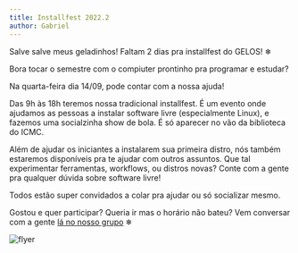 ```yaml
---
title: Installfest 2022.2
author: Gabriel
---
```


Salve salve meus geladinhos! Faltam 2 dias pra installfest do GELOS! ❄


Bora tocar o semestre com o compiuter prontinho pra programar e estudar?

Na quarta-feira dia 14/09, pode contar com a nossa ajuda!

Das 9h às 18h teremos nossa tradicional installfest. É um evento onde ajudamos
as pessoas a instalar software livre (especialmente Linux), e fazemos uma
socialzinha show de bola. É só aparecer no vão da biblioteca do ICMC.

Além de ajudar os iniciantes a instalarem sua primeira distro, nós também
estaremos disponíveis pra te ajudar com outros assuntos. Que tal experimentar
ferramentas, workflows, ou distros novas? Conte com a gente pra qualquer dúvida
sobre software livre!

Todos estão super convidados a colar pra ajudar ou só socializar mesmo.

Gostou e quer participar? Queria ir mas o horário não bateu? Vem conversar com
a gente [lá no nosso grupo](https://t.me/gelos_geral) ❄

![flyer](https://cloud.gelos.club/s/MQXLFWEj29ZFMfs/preview)
